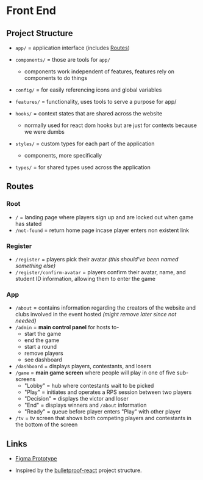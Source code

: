# Front End

## Project Structure

- `app/` = application interface (includes [Routes](#routes))

- `components/` = those are tools for `app/`
  - components work independent of features, features rely on components to do things

- `config/` = for easily referencing icons and global variables

- `features/` = functionality, uses tools to serve a purpose for app/

- `hooks/` = context states that are shared across the website
  - normally used for react dom hooks but are just for contexts because we were dumbs

- `styles/` = custom types for each part of the application
  - components, more specifically

- `types/` = for shared types used across the application

## Routes

### Root

- `/` = landing page where players sign up and are locked out when game has stated
- `/not-found` = return home page incase player enters non existent link

### Register

- `/register` = players pick their avatar _(this should've been named something else)_
- `/register/confirm-avatar` = players confirm their avatar, name, and student ID information, allowing them to enter the game

### App

- `/about` = contains information regarding the creators of the website and clubs involved in the event hosted _(might remove later since not needed)_
- `/admin` = **main control panel** for hosts to-
  - start the game
  - end the game
  - start a round
  - remove players
  - see dashboard
- `/dashboard` = displays players, contestants, and losers
- `/game` = **main game screen** where people will play in one of five sub-screens
  - "Lobby" = hub where contestants wait to be picked
  - "Play" = initiates and operates a RPS session between two players
  - "Decision" = displays the victor and loser
  - "End" = displays winners and `/about` information
  - "Ready" = queue before player enters "Play" with other player
- `/tv` = tv screen that shows both competing players and contestants in the bottom of the screen

## Links

- [Figma Prototype](https://www.figma.com/design/Ixbz0pRqGYFAcqHvRV3AsA/RPS-Tournament?node-id=3002-482&t=R9qBQ1rETZqdCQ0C-1)

- Inspired by the [bulletproof-react](https://github.com/alan2207/bulletproof-react/blob/master/docs/project-structure.md) project structure.
